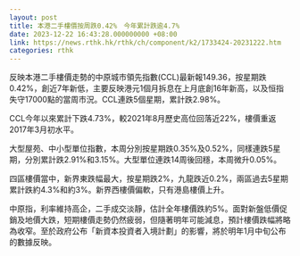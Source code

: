 ```yaml
---
layout: post
title: 本港二手樓價按周跌0.42%　今年累計跌逾4.7%
date: 2023-12-22 16:43:28.000000000 +08:00
link: https://news.rthk.hk/rthk/ch/component/k2/1733424-20231222.htm
categories: rthk
---
```


反映本港二手樓價走勢的中原城市領先指數(CCL)最新報149.36，按星期跌0.42%，創近7年新低，主要反映港元1個月拆息在上月底創16年新高，以及恒指失守17000點的當周市況。CCL連跌5個星期，累計跌2.98%。

CCL今年以來累計下跌4.73%，較2021年8月歷史高位回落近22%，樓價重返2017年3月初水平。

大型屋苑、中小型單位指數，本周分別按星期跌0.35%及0.52%，同樣連跌5星期，分別累計跌2.91%和3.15%。大型單位連跌14周後回穩，本周微升0.05%。

四區樓價當中，新界東跌幅最大，按星期跌2%，九龍跌近0.2%，兩區過去5星期累計跌約4.3%和約3%。新界西樓價偏軟，只有港島樓價上升。

中原指，利率維持高企，二手成交淡靜，估計全年樓價跌約5%。面對新盤低價促銷及地價大跌，短期樓價走勢仍然疲弱，但隨著明年可能減息，預計樓價跌幅將略為收窄。至於政府公布「新資本投資者入境計劃」的影響，將於明年1月中旬公布的數據反映。
